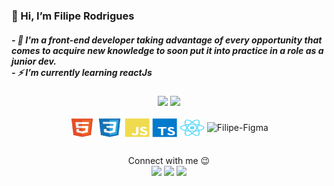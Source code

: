 <!---
lipersilva/lipersilva is a ✨ special ✨ repository because its `README.md` (this file) appears on your GitHub profile.
You can click the Preview link to take a look at your changes.
--->

<h3> 👋 Hi, I’m Filipe Rodrigues </h3>
<h5> - 🚀 I'm a front-end developer taking advantage of every opportunity that comes to acquire new knowledge to soon put it into practice in a role as a junior dev. </br>
- ⚡ I’m currently learning reactJs </h5>

<div align="center">
  <img height="180em" src="https://github-readme-stats.vercel.app/api?username=lipersilva&show_icons=true&theme=blueberry&include_all_commits=true&count_private=true"/>
  <img height="180em" src="https://github-readme-stats.vercel.app/api/top-langs/?username=lipersilva&layout=compact&langs_count=7&theme=blueberry"/>
</div>
<div style="display: inline_block" align="center"><br>
 
  <img align="center" alt="Filipe-HTML"  height="30"  width="40"  src="https://raw.githubusercontent.com/devicons/devicon/master/icons/html5/html5-original.svg">
  <img align="center" alt="Filipe-CSS"   height="30"  width="40"  src="https://raw.githubusercontent.com/devicons/devicon/master/icons/css3/css3-original.svg">
  <img align="center" alt="Filipe-Js"    height="30"  width="40"  src="https://raw.githubusercontent.com/devicons/devicon/master/icons/javascript/javascript-plain.svg">
  <img align="center" alt="Filipe-Ts"    height="30"  width="40"  src="https://raw.githubusercontent.com/devicons/devicon/master/icons/typescript/typescript-plain.svg">
  <img align="center" alt="Filipe-React" height="30"  width="40"  src="https://raw.githubusercontent.com/devicons/devicon/master/icons/react/react-original.svg">
  <img align="center" alt="Filipe-Figma" height="30"  width="40"  src="https://cdn.jsdelivr.net/gh/devicons/devicon/icons/figma/figma-original.svg">
</div>
  
  ##
 
<div align="center"> 
  <span> Connect with me 😉 </span> <br>
  <a href="https://instagram.com/lipe_rsilva" target="_blank"><img src="https://img.shields.io/badge/-Instagram-%23E4405F?style=for-the-badge&logo=instagram&logoColor=white" target="_blank"></a>
  <a href="https://www.linkedin.com/in/rafaella-ballerini-45875016a" target="_blank"><img src="https://img.shields.io/badge/-LinkedIn-%230077B5?style=for-the-badge&logo=linkedin&logoColor=white" target="_blank"></a> 
  <a href = "mailto:lipe_rsilva@hotmail.com"><img src="https://img.shields.io/badge/Microsoft_Outlook-0078D4?style=for-the-badge&logo=microsoft-outlook&logoColor=white" target="_blank"></a>

   <!--- 
     ![Snake animation](https://github.com/rafaballerini/rafaballerini/blob/output/github-contribution-grid-snake.svg)
  
 

  <lord-icon
      src="https://cdn.lordicon.com/nobciafz.json"
      trigger="loop"
      colors="primary:#121331,secondary:#104891"
      stroke="49"
      style="width:250px;height:250px">
  </lord-icon>
   <script src="https://cdn.lordicon.com/libs/mssddfmo/lord-icon-2.1.0.js"></script>
    --->
 
</div>
